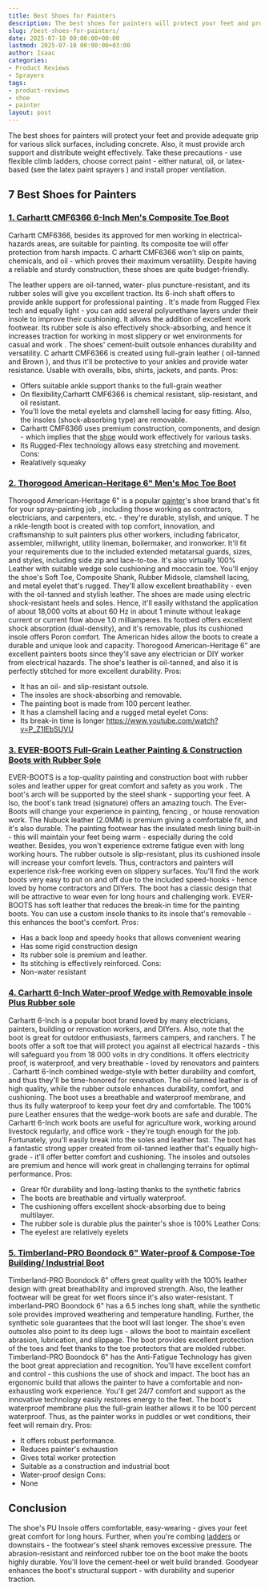 ```yaml
---
title: Best Shoes for Painters
description: The best shoes for painters will protect your feet and provide adequate grip for various slick surfaces, including concrete. Also, it must provide arch...
slug: /best-shoes-for-painters/
date: 2025-07-10 00:00:00+00:00
lastmod: 2025-07-10 00:00:00+03:00
author: Isaac
categories:
- Product Reviews
- Sprayers
tags:
- product-reviews
- shoe
- painter
layout: post
---
```

The best shoes for painters will protect your feet and provide adequate grip for various slick surfaces, including concrete.
Also, it must provide arch support and distribute weight effectively.
Take these precautions - use flexible climb ladders, choose correct paint - either natural, oil, or latex-based (see the
latex paint sprayers
) and install proper ventilation.
## 7 Best Shoes for Painters
### [1. Carhartt CMF6366 6-Inch Men's Composite Toe Boot](https://www.amazon.com/dp/B00CX7TM9S/?tag=p-policy-20)
Carhartt CMF6366, besides its approved for men working in electrical-hazards areas, are suitable for painting. Its composite toe will offer protection from harsh impacts.
C
arhartt CMF6366 won't slip on paints, chemicals, and oil - which proves their maximum versatility. Despite having a reliable and sturdy construction, these shoes are quite budget-friendly.

The leather uppers are oil-tanned, water- plus puncture-resistant, and its rubber soles will give you excellent traction. Its 6-inch shaft offers to provide ankle support
for professional painting
.
It's made from Rugged Flex tech and equally light - you can add several polyurethane layers under their insole to improve their cushioning. It allows the addition of excellent work footwear.
Its rubber sole is also effectively shock-absorbing, and hence it increases traction for working in most slippery or wet environments for
casual and work
. The shoes' cement-built outsole enhances durability and versatility.
C
arhartt CMF6366 is created using full-grain
leather (
oil-tanned and Brown
), and thus it'll be
protective to your ankles and provide water resistance. Usable with
overalls, bibs, shirts, jackets, and pants.
Pros:
- Offers suitable ankle support thanks to the full-grain weather
- On flexibility,Carhartt CMF6366 is chemical resistant, slip-resistant, and oil resistant.
- You'll love the metal eyelets and clamshell lacing for easy fitting. Also, the insoles (shock-absorbing type) are removable.
- Carhartt CMF6366 uses premium construction, components, and design - which implies that the [shoe](https://pestpolicy.com/best-running-shoes-for-heavy-female-runners/) would work effectively for various tasks.
- Its Rugged-Flex technology allows easy stretching and movement.
Cons:
- Realatively squeaky
### [2. Thorogood American-Heritage 6" Men's Moc Toe Boot](https://www.amazon.com/dp/B001QJ4I5C/?tag=p-policy-20)
Thorogood American-Heritage 6" is a popular [painter](https://pestpolicy.com/best-folding-ladders-for-painters/)'s shoe brand that's fit for your
spray-painting job
, including those working as contractors, electricians, and carpenters, etc. - they're durable, stylish, and unique.
T
he a
nkle-length
boot is created with top comfort, innovation, and craftsmanship to suit painters plus other workers, including fabricator, assembler, millwright, utility lineman, boilermaker, and ironworker.
It'll fit your requirements due to the included extended metatarsal guards, sizes, and styles, including side zip and lace-to-toe. It's also virtually 100% Leather with suitable
wedge sole cushioning and moccasin toe.
You'll enjoy the shoe's Soft Toe, Composite Shank, Rubber Midsole, clamshell lacing, and metal eyelet that's rugged. They'll allow excellent breathability - even with the oil-tanned and stylish leather.
The shoes are made using
electric shock-resistant heels and soles. Hence, it'll easily
withstand the application of about 18,000 volts at about 60 Hz in about 1 minute without
leakage current or current flow above 1.0 milliamperes.
Its
footbed offers excellent shock absorption (dual-density), and it's removable, plus its
cushioned insole offers Poron comfort. The American hides allow the boots to create a durable and unique look and capacity.
Thorogood American-Heritage 6" are excellent painters boots since they'll save any electrician or DIY worker from electrical hazards. The shoe's leather is oil-tanned, and also it is perfectly stitched for more excellent durability.
Pros:
- It has an oil- and slip-resistant outsole.
- The insoles are shock-absorbing and removable.
- The painting boot is made from 100 percent leather.
- It has a clamshell lacing and a rugged metal eyelet
Cons:
- Its break-in time is longer
https://www.youtube.com/watch?v=P_Z1lEbSUVU
### [3. EVER-BOOTS Full-Grain Leather Painting & Construction Boots with Rubber Sole](https://www.amazon.com/dp/B00WQIPK5O/?tag=p-policy-20)
EVER-BOOTS is a top-quality painting and construction boot with rubber soles and leather upper for great
comfort and safety as you work
. The boot's arch will be supported by the steel shank - supporting your feet.
A
lso, the boot's tank tread (signature) offers an amazing touch. The Ever-Boots will change your experience in painting,
fencing
, or house renovation work. The Nubuck leather (2.0MM) is premium giving a comfortable fit, and it's also durable.
The painting footwear has the insulated mesh lining built-in - this will maintain your feet being warm - especially during the cold weather. Besides, you won't experience extreme fatigue even with long working hours.
The rubber outsole is slip-resistant, plus its cushioned insole will increase your comfort levels. Thus, contractors and painters will experience risk-free working even on slippery surfaces.
You'll find the work boots very easy to put on and off due to the included speed-hooks - hence loved by home contractors and DIYers. The boot has a classic design that will be attractive to wear even for long hours and challenging work.
EVER-BOOTS has soft leather that reduces the break-in time for the painting boots. You can use a custom insole thanks to its insole that's removable - this enhances the boot's comfort.
Pros:
- Has a back loop and speedy hooks that allows convenient wearing
- Has some rigid construction design
- Its rubber sole is premium and leather.
- Its stitching is effectively reinforced.
Cons:
- Non-water resistant
### [4. Carhartt 6-Inch Water-proof Wedge with Removable insole Plus Rubber sole](https://www.amazon.com/dp/B01L2UH26G/?tag=p-policy-20)
Carhartt 6-Inch is a popular boot brand loved by many electricians, painters, building or renovation workers, and DIYers. Also, note that the boot is great for outdoor enthusiasts, farmers campers, and ranchers.
T
he boots offer a soft toe that will protect you against all electrical hazards - this will safeguard you from 18 000 volts in dry conditions. It offers electricity proof, is waterproof, and very breathable - loved by
renovators and painters
.
Carhartt 6-Inch combined wedge-style with better durability and comfort, and thus they'll be time-honored for renovation. The oil-tanned leather is of high quality, while the rubber outsole enhances durability, comfort, and cushioning.
The boot uses a breathable and waterproof membrane, and thus its fully waterproof to keep your feet dry and comfortable. The 100% pure Leather ensures that the wedge-work boots are safe and durable.
The
Carhartt 6-Inch work boots are useful for agriculture work, working around livestock regularly, and office work - they're tough enough for the job. Fortunately, you'll easily break into the soles and leather fast.
The boot has a fantastic strong upper created from oil-tanned leather that's equally high-grade - it'll offer better comfort and cushioning. The insoles and outsoles are premium and hence will work great in challenging terrains for optimal performance.
Pros:
- Grear f0r durability and long-lasting thanks to the synthetic fabrics
- The boots are breathable and virtually waterproof.
- The cushioning offers excellent shock-absorbing due to being multilayer.
- The rubber sole is durable plus the painter's shoe is 100% Leather
Cons:
- The eyelest are relatively eyelets
### [5. Timberland-PRO Boondock 6" Water-proof & Compose-Toe Building/ Industrial Boot](https://www.amazon.com/dp/B01N6LPX7J/?tag=p-policy-20)
Timberland-PRO Boondock 6" offers great quality with the 100% leather design with great breathability and improved strength. Also, the leather footwear will be great for wet floors since it's also water-resistant.
T
imberland-PRO Boondock 6" has a 6.5 inches long shaft, while the synthetic sole provides improved weathering and temperature handling. Further, the synthetic sole guarantees that the boot will last longer.
The
shoe's even outsoles also point to its deep lugs - allows the boot to maintain excellent
abrasion, lubrication, and slippage. The boot provides excellent protection of the toes and feet thanks to the toe protectors that are molded rubber.
Timberland-PRO Boondock 6" has the Anti-Fatigue Technology has given the boot great appreciation and recognition. You'll have excellent comfort and control - this cushions the use of shock and impact.
The boot has an ergonomic build that allows the painter to have a comfortable and non-exhausting work experience. You'll get 24/7 comfort and support as the innovative technology easily restores energy to the feet.
The boot's waterproof membrane plus the full-grain leather allows it to be 100 percent waterproof. Thus, as the painter works in puddles or wet conditions, their feet will remain dry.
Pros:
- It offers robust performance.
- Reduces painter's exhaustion
- Gives total worker protection
- Suitable as a construction and industrial boot
- Water-proof design
Cons:
- None
## Conclusion
The shoe's
PU Insole offers comfortable, easy-wearing - gives your feet great comfort for long hours. Further, when you're combing
[ladders](https://pestpolicy.com/best-ladder-for-painting-2-story-house/)
or downstairs - the footwear's steel shank removes excessive pressure.
The abrasion-resistant and reinforced rubber toe on the boot make the boots highly durable. You'll love the cement-heel or welt build branded. Goodyear enhances the boot's structural support - with durability and superior traction.